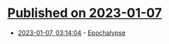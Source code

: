 # [Published on 2023-01-07](index.md)

* [2023-01-07, 03:14:04](https://news.ycombinator.com/item?id=34284759) - [Epochalypse](https://www.epochalypse.today/)
